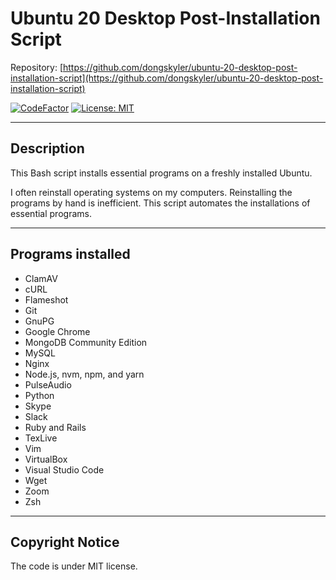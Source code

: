 # Ubuntu 20 Desktop Post-Installation Script

Repository: [https://github.com/dongskyler/ubuntu-20-desktop-post-installation-script](https://github.com/dongskyler/ubuntu-20-desktop-post-installation-script)

[![CodeFactor](https://www.codefactor.io/repository/github/dongskyler/ubuntu-20-desktop-post-installation-script/badge)](https://www.codefactor.io/repository/github/dongskyler/ubuntu-20-desktop-post-installation-script)
[![License: MIT](https://img.shields.io/badge/License-MIT-yellow.svg)](https://opensource.org/licenses/MIT)

---

## Description

This Bash script installs essential programs on a freshly installed Ubuntu.

I often reinstall operating systems on my computers. Reinstalling the programs by hand is inefficient. This script automates the installations of essential programs.

---

## Programs installed

- ClamAV
- cURL
- Flameshot
- Git
- GnuPG
- Google Chrome
- MongoDB Community Edition
- MySQL
- Nginx
- Node.js, nvm, npm, and yarn
- PulseAudio
- Python
- Skype
- Slack
- Ruby and Rails
- TexLive
- Vim
- VirtualBox
- Visual Studio Code
- Wget
- Zoom
- Zsh

---

## Copyright Notice

The code is under MIT license.
